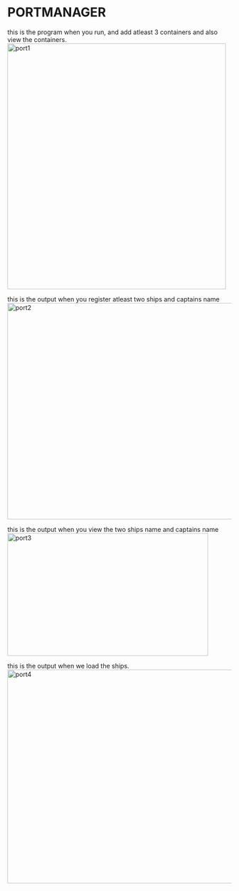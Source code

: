 # PORTMANAGER


this is the program when you run, and add atleast 3 containers and also view the containers.
<img width="491" height="553" alt="port1" src="https://github.com/user-attachments/assets/abff0ee8-1468-4071-9746-e52c1d7674bc" />


this is the output when you register atleast two ships and captains name
<img width="532" height="487" alt="port2" src="https://github.com/user-attachments/assets/1a54e65b-87dc-4755-b3d0-6d0dbda530e0" />



this is the output when you view the two ships name and captains name
<img width="451" height="276" alt="port3" src="https://github.com/user-attachments/assets/e42b5600-b6da-43e0-bc2e-1c6d7074d578" />



this is the output when we load the ships.
<img width="631" height="481" alt="port4" src="https://github.com/user-attachments/assets/89cf6671-568b-4797-8727-2e8aa83066c3" />


